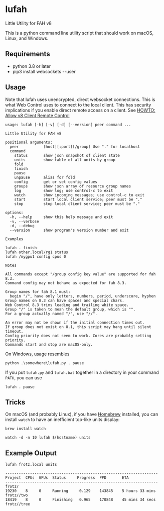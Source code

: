 # lufah

Little Utility for FAH v8

This is a python command line utility script that should
work on macOS, Linux, and Windows.


## Requirements

- python 3.8 or later
- pip3 install websockets --user


## Usage

Note that lufah uses unencrypted, direct websocket connections.
This is what Web Control uses to connect to the local client.
This has security implications if you enable direct remote access on a client.
See [HOWTO: Allow v8 Client Remote Control](https://foldingforum.org/viewtopic.php?t=39050)

```
usage: lufah [-h] [-v] [-d] [--version] peer command ...

Little Utility for FAH v8

positional arguments:
  peer           [host][:port][/group] Use "." for localhost
  command
    status       show json snapshot of client state
    units        show table of all units by group
    fold
    finish
    pause
    unpause      alias for fold
    config       get or set config values
    groups       show json array of resource group names
    log          show log; use control-c to exit
    watch        show incoming messages; use control-c to exit
    start        start local client service; peer must be "."
    stop         stop local client service; peer must be "."

options:
  -h, --help     show this help message and exit
  -v, --verbose
  -d, --debug
  --version      show program's version number and exit

Examples

lufah . finish
lufah other.local/rg1 status
lufah /mygpu1 config cpus 0

Notes

All commands except "/group config key value" are supported for fah 8.3.
Command config may not behave as expected for fah 8.3.

Group names for fah 8.1 must:
  begin "/", have only letters, numbers, period, underscore, hyphen
Group names on 8.3 can have spaces and special chars.
Web Control 8.3 trims leading and trailing white space.
Group "/" is taken to mean the default group, which is "".
For a group actually named "/", use "//".

An error may not be shown if the initial connection times out.
If group does not exist on 8.1, this script may hang until silent timeout.
Config priority does not seem to work. Cores are probably setting priority.
Commands start and stop are macOS-only.
```

On Windows, usage resembles
```
python .\somewhere\lufah.py . pause
```
If you put `lufah.py` and `lufah.bat` together in a directory
in your command `PATH`, you can use
```
lufah . pause
```

## Tricks

On macOS (and probably Linux), if you have [Homebrew](https://brew.sh/) installed, you can install `watch` to have an inefficient top-like units display:

```
brew install watch

watch -d -n 10 lufah $(hostname) units
```

## Example Output

```
lufah frotz.local units
```
```
--------------------------------------------------------------------
Project  CPUs  GPUs  Status     Progress  PPD       ETA
--------------------------------------------------------------------
frotz/
19230    8     0     Running     0.129    143845    5 hours 33 mins
frotz//two
18419    8     0     Finishing   0.965    170848    45 mins 34 secs
frotz//tree
```
